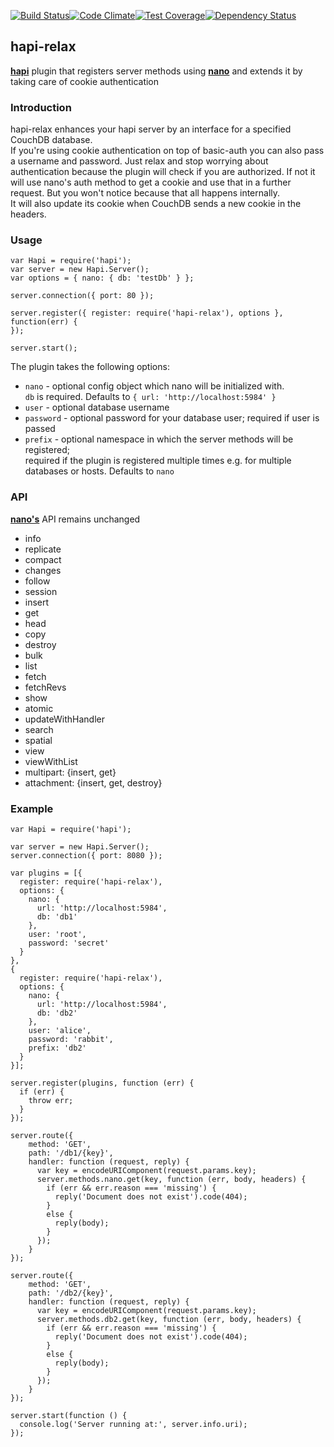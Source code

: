 [![Build Status](https://travis-ci.org/accosine/hapi-relax.svg)](https://travis-ci.org/accosine/hapi-relax)[![Code Climate](https://codeclimate.com/github/accosine/hapi-relax/badges/gpa.svg)](https://codeclimate.com/github/accosine/hapi-relax)[![Test Coverage](https://codeclimate.com/github/accosine/hapi-relax/badges/coverage.svg)](https://codeclimate.com/github/accosine/hapi-relax)[![Dependency Status](https://david-dm.org/accosine/hapi-relax.svg)](https://david-dm.org/accosine/hapi-relax)
## hapi-relax

[**hapi**](https://github.com/hapijs/hapi) plugin that registers server methods using [**nano**](https://github.com/dscape/nano) and extends it by taking care of cookie authentication

### Introduction
hapi-relax enhances your hapi server by an interface for a specified CouchDB database.  
If you're using cookie authentication on top of basic-auth you can also pass a username and password. Just relax and stop worrying about authentication because the plugin will check if you are authorized. If not it will use nano's auth method to get a cookie and use that in a further request. But you won't  notice because that all happens internally.  
It will also update its cookie when CouchDB sends a new cookie in the headers.

### Usage
```
var Hapi = require('hapi');
var server = new Hapi.Server();
var options = { nano: { db: 'testDb' } };

server.connection({ port: 80 });

server.register({ register: require('hapi-relax'), options }, function(err) {
});

server.start();
```

The plugin takes the following options:

- `nano` - optional config object which nano will be initialized with.  
`db` is required. Defaults to `{ url: 'http://localhost:5984' }`
- `user` - optional database username
- `password` - optional password for your database user; required if user is passed
- `prefix` - optional namespace in which the server methods will be registered;  
required if the plugin is registered multiple times e.g. for multiple databases or hosts. Defaults to `nano`

### API
[**nano's**](https://github.com/dscape/nano) API remains unchanged

- info
- replicate
- compact
- changes
- follow
- session
- insert
- get
- head
- copy
- destroy
- bulk
- list
- fetch
- fetchRevs
- show
- atomic
- updateWithHandler
- search
- spatial
- view
- viewWithList
- multipart: {insert, get}
- attachment: {insert, get, destroy}


### Example
```
var Hapi = require('hapi');

var server = new Hapi.Server();
server.connection({ port: 8080 });

var plugins = [{
  register: require('hapi-relax'),
  options: {
    nano: {
      url: 'http://localhost:5984',
      db: 'db1'
    },
    user: 'root',
    password: 'secret'
  }
},
{
  register: require('hapi-relax'),
  options: {
    nano: {
      url: 'http://localhost:5984',
      db: 'db2'
    },
    user: 'alice',
    password: 'rabbit',
    prefix: 'db2'
  }
}];

server.register(plugins, function (err) {
  if (err) {
    throw err;
  }
});

server.route({
    method: 'GET',
    path: '/db1/{key}',
    handler: function (request, reply) {
      var key = encodeURIComponent(request.params.key);
      server.methods.nano.get(key, function (err, body, headers) {
        if (err && err.reason === 'missing') {
          reply('Document does not exist').code(404);
        }
        else {
          reply(body);
        }
      });
    }
});

server.route({
    method: 'GET',
    path: '/db2/{key}',
    handler: function (request, reply) {
      var key = encodeURIComponent(request.params.key);
      server.methods.db2.get(key, function (err, body, headers) {
        if (err && err.reason === 'missing') {
          reply('Document does not exist').code(404);
        }
        else {
          reply(body);
        }
      });
    }
});

server.start(function () {
  console.log('Server running at:', server.info.uri);
});
```

